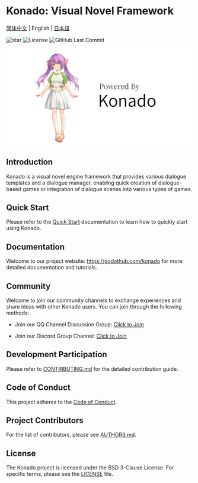 # Konado: Visual Novel Framework

[简体中文](README.md) | English | [日本語](README.ja.md)

![star](https://gitcode.com/godothub/konado/star/badge.svg)
![License]( https://img.shields.io/badge/License-BSD_3--Clause-orange.svg)
![GitHub Last Commit](https://img.shields.io/github/last-commit/godothub/konado.svg)


<p align="center">
  <img src="./mascot/banner/1.0/KonadoBanner-1.0.png" alt="Mascot Kona" width=596px>
</p>


## Introduction

Konado is a visual novel engine framework that provides various dialogue templates and a dialogue manager, enabling quick creation of dialogue-based games or integration of dialogue scenes into various types of games.

## Quick Start

Please refer to the [Quick Start](https://godothub.com/konado/tutorial/install.html) documentation to learn how to quickly start using Konado.

## Documentation

Welcome to our project website: https://godothub.com/konado for more detailed documentation and tutorials.

## Community

Welcome to join our community channels to exchange experiences and share ideas with other Konado users. You can join through the following methods:

- Join our QQ Channel Discussion Group: [Click to Join](https://pd.qq.com/g/GodotHub999/text/707799746)

- Join our Discord Group Channel: [Click to Join](https://discord.com/channels/1378639076747513938/1425084240550166592)

## Development Participation

Please refer to [CONTRIBUTING.md](./CONTRIBUTING.md) for the detailed contribution guide.

## Code of Conduct

This project adheres to the [Code of Conduct](./CODE_OF_CONDUCT.md).

## Project Contributors

For the list of contributors, please see [AUTHORS.md](./AUTHORS).

## License

The Konado project is licensed under the BSD 3-Clause License. For specific terms, please see the [LICENSE](./LICENSE) file.
